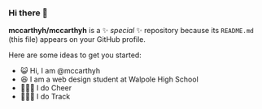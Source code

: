 ### Hi there 👋


**mccarthyh/mccarthyh** is a ✨ _special_ ✨ repository because its `README.md` (this file) appears on your GitHub profile.

Here are some ideas to get you started:

- 😺 Hi, I am @mccarthyh
- 😆 I am a web design student at Walpole High School 
- 🤸🏻‍♀️ I do Cheer
- 🏃🏻‍♀️ I do Track 


